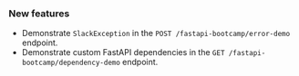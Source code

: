 ### New features

- Demonstrate `SlackException` in the `POST /fastapi-bootcamp/error-demo` endpoint.
- Demonstrate custom FastAPI dependencies in the `GET /fastapi-bootcamp/dependency-demo` endpoint.
